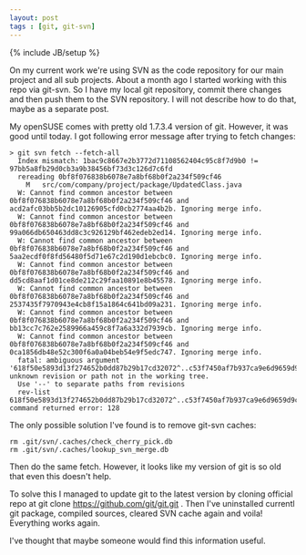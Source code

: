 ```yaml
---
layout: post
tags : [git, git-svn]
---
```

{% include JB/setup %}

On my current work we're using SVN as the code repository for our main project and all sub projects. About a month ago I started working with this repo via git-svn. So I have my local git repository, commit there changes and then push them to the SVN repository. I will not describe how to do that, maybe as a separate post. 

My openSUSE comes with pretty old 1.7.3.4 version of git. However, it was good until today. I got following error message after trying to fetch changes:

    > git svn fetch --fetch-all 
      Index mismatch: 1bac9c8667e2b3772d71108562404c95c8f7d9b0 != 97bb5a8fb29d0cb3a9b38456bf73d3c126d7c6fd
      rereading 0bf8f076838b6078e7a8bf68b0f2a234f509cf46
        M	src/com/company/project/package/UpdatedClass.java
      W: Cannot find common ancestor between 0bf8f076838b6078e7a8bf68b0f2a234f509cf46 and acd2afc03bb5b2dc10126905cfd0cb2774aa4b2b. Ignoring merge info.
      W: Cannot find common ancestor between 0bf8f076838b6078e7a8bf68b0f2a234f509cf46 and 99a066db650463dd8c3c926129bf462edeb2ed14. Ignoring merge info.
      W: Cannot find common ancestor between 0bf8f076838b6078e7a8bf68b0f2a234f509cf46 and 5aa2ecdf0f8fd56480f5d71e67c2d190d1ebcbc0. Ignoring merge info.
      W: Cannot find common ancestor between 0bf8f076838b6078e7a8bf68b0f2a234f509cf46 and dd5cd8aaf1d01ce8de212c29faa10891e8b45578. Ignoring merge info.
      W: Cannot find common ancestor between 0bf8f076838b6078e7a8bf68b0f2a234f509cf46 and 2537435f7970943e4cb8f15a1864c641bd09a231. Ignoring merge info.
      W: Cannot find common ancestor between 0bf8f076838b6078e7a8bf68b0f2a234f509cf46 and bb13cc7c762e2589966a459c8f7a6a332d7939cb. Ignoring merge info.
      W: Cannot find common ancestor between 0bf8f076838b6078e7a8bf68b0f2a234f509cf46 and 0ca1856db48e52c300f6a0a04beb54e9f5edc747. Ignoring merge info.
      fatal: ambiguous argument '618f50e5893d13f274652b0dd87b29b17cd32072^..c53f7450af7b937ca9e6d9659d9c7e7467b780ca': unknown revision or path not in the working tree.
      Use '--' to separate paths from revisions
      rev-list 618f50e5893d13f274652b0dd87b29b17cd32072^..c53f7450af7b937ca9e6d9659d9c7e7467b780ca: command returned error: 128
    
The only possible solution I've found is to remove git-svn caches:

    rm .git/svn/.caches/check_cherry_pick.db
    rm .git/svn/.caches/lookup_svn_merge.db
    
Then do the same fetch. However, it looks like my version of git is so old that even this doesn't help.

To solve this I managed to update git to the latest version by cloning official repo at git clone https://github.com/git/git.git . Then I've uninstalled currentl git package, compiled sources, cleared SVN cache again and voila! Everything works again.

I've thought that maybe someone would find this information useful.
